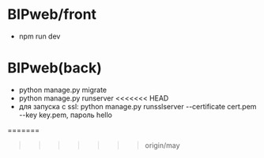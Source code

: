 # BIPweb/front 
- npm run dev
# BIPweb(back)
- python manage.py migrate
- python manage.py runserver
<<<<<<< HEAD
- для запуска с ssl: python manage.py runsslserver --certificate cert.pem --key key.pem, пароль hello

=======
>>>>>>> origin/may
